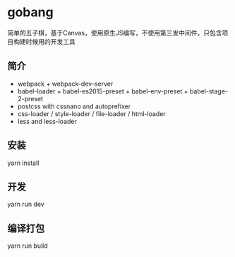 # gobang
简单的五子棋，基于Canvas，使用原生JS编写，不使用第三发中间件，只包含项目构建时候用的开发工具

## 简介
* webpack + webpack-dev-server
* babel-loader + babel-es2015-preset + babel-env-preset + babel-stage-2-preset
* postcss with cssnano and autoprefixer
* css-loader / style-loader / file-loader / html-loader
* less and less-loader

## 安装
yarn install

## 开发
yarn run dev

## 编译打包
yarn run build

